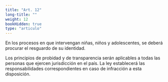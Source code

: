 ```yaml
---
title: "Art. 12"
long-title: ""
weight: 12
bookHidden: true
type: "articulo"
---
```


En los procesos en que intervengan niñas, niños y adolescentes, se deberá procurar el resguardo de su identidad.

Los principios de probidad y de transparencia serán aplicables a todas las personas que ejercen jurisdicción en el país. La ley establecerá las responsabilidades correspondientes en caso de infracción a esta disposición.